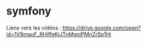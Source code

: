 # symfony
Liens vers les vidéos :
https://drive.google.com/open?id=1V9maoF_RHjffeKjJTnMgniPMnZrSp1Hi